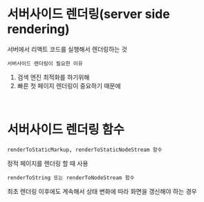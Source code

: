 # 서버사이드 렌더링(server side rendering)

서버에서 리액트 코드를 실행해서 렌더링하는 것

`서버사이드 렌더링이 필요한 이유`

1) 검색 엔진 최적화를 하기위해
2) 빠른 첫 페이지 렌더링이 중요하기 때문에

<br/>

# 서버사이드 렌더링 함수

`renderToStaticMarkup, renderToStaticNodeStream 함수`

정적 페이지를 렌더링 할 때 사용

`renderToString 또는 renderToNodeStream 함수`

최초 렌더링 이후에도 계속해서 상태 변화에 따라 화면을 갱신해야 하는 경우
